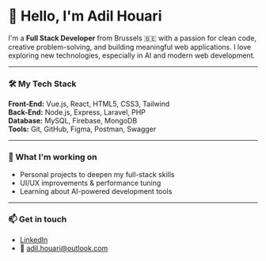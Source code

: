# 👋 Hello, I'm Adil Houari

I'm a **Full Stack Developer** from Brussels 🇧🇪 with a passion for clean code, creative problem-solving, and building meaningful web applications. I love exploring new technologies, especially in AI and modern web development.

---

### 🛠️ My Tech Stack
**Front-End:** Vue.js, React, HTML5, CSS3, Tailwind  
**Back-End:** Node.js, Express, Laravel, PHP  
**Database:** MySQL, Firebase, MongoDB  
**Tools:** Git, GitHub, Figma, Postman, Swagger  

---

### 🔭 What I'm working on
- Personal projects to deepen my full-stack skills  
- UI/UX improvements & performance tuning  
- Learning about AI-powered development tools  

---

### 📫 Get in touch
- [LinkedIn](https://www.linkedin.com/in/adil-houari-1b3328255/)
- 📧 adil.houari@outlook.com
